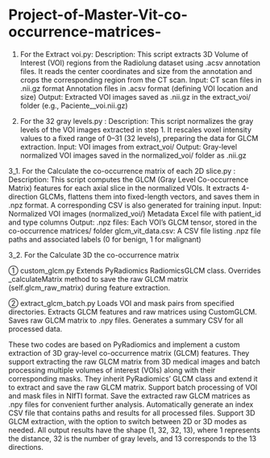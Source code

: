 # Project-of-Master-Vit-co-occurrence-matrices-
1. For the Extract voi.py:
Description:
This script extracts 3D Volume of Interest (VOI) regions from the Radiolung dataset using .acsv annotation files. It reads the center coordinates and size from the annotation and crops the corresponding region from the CT scan.
Input:
CT scan files in .nii.gz format
Annotation files in .acsv format (defining VOI location and size)
Output:
Extracted VOI images saved as .nii.gz in the extract_voi/ folder
(e.g., Paciente_<id>_voi.nii.gz)

2. For the 32 gray levels.py :
Description:
This script normalizes the gray levels of the VOI images extracted in step 1. It rescales voxel intensity values to a fixed range of 0–31 (32 levels), preparing the data for GLCM extraction.
Input:
VOI images from extract_voi/
Output:
Gray-level normalized VOI images saved in the normalized_voi/ folder as .nii.gz

3_1. For the Calculate the co-occurrence matrix of each 2D slice.py :
Description:
This script computes the GLCM (Gray Level Co-occurrence Matrix) features for each axial slice in the normalized VOIs. It extracts 4-direction GLCMs, flattens them into fixed-length vectors, and saves them in .npz format. A corresponding CSV is also generated for training input.
Input:
Normalized VOI images (normalized_voi/)
Metadata Excel file with patient_id and type columns
Output:
.npz files: Each VOI’s GLCM tensor, stored in the co-occurrence matrices/ folder
glcm_vit_data.csv: A CSV file listing .npz file paths and associated labels (0 for benign, 1 for malignant)

3_2. For the Calculate 3D the co-occurrence matrix

① custom_glcm.py
Extends PyRadiomics RadiomicsGLCM class.
Overrides _calculateMatrix method to save the raw GLCM matrix (self.glcm_raw_matrix) during feature extraction.

② extract_glcm_batch.py
Loads VOI and mask pairs from specified directories.
Extracts GLCM features and raw matrices using CustomGLCM.
Saves raw GLCM matrix to .npy files.
Generates a summary CSV for all processed data.

These two codes are based on PyRadiomics and implement a custom extraction of 3D gray-level co-occurrence matrix (GLCM) features. They support extracting the raw GLCM matrix from 3D medical images and batch processing multiple volumes of interest (VOIs) along with their corresponding masks.
They inherit PyRadiomics’ GLCM class and extend it to extract and save the raw GLCM matrix.
Support batch processing of VOI and mask files in NIfTI format.
Save the extracted raw GLCM matrices as .npy files for convenient further analysis.
Automatically generate an index CSV file that contains paths and results for all processed files.
Support 3D GLCM extraction, with the option to switch between 2D or 3D modes as needed.
All output results have the shape (1, 32, 32, 13), where 1 represents the distance, 32 is the number of gray levels, and 13 corresponds to the 13 directions.


